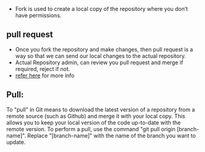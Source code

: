 * Fork is used to create a local copy of the repository where you don’t have permissions.
## pull request
* Once you fork the repository and make changes, then pull request is a way so that we can send our local changes to the actual repository.
* Actual Repository admin, can review you pull request and merge if required, reject if not.
* [refer here](https://directdevops.blog/2022/09/17/devops-classroomnotes-17-sep-2022/) for more info 

## Pull:
To "pull" in Git means to download the latest version of a repository from a remote source (such as Github) and merge it with your local copy. This allows you to keep your local version of the code up-to-date with the remote version. To perform a pull, use the command "git pull origin [branch-name]". Replace "[branch-name]" with the name of the branch you want to update.
